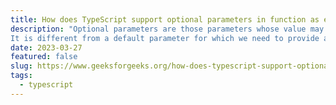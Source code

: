```yaml
---
title: How does TypeScript support optional parameters in function as every parameter is optional for a function in JavaScript?
description: "Optional parameters are those parameters whose value may or may not be provided as an argument during the function call. Their value is set to undefined when they are not provided as an argument.
It is different from a default parameter for which we need to provide a default value at the time of defining the function."
date: 2023-03-27
featured: false
slug: https://www.geeksforgeeks.org/how-does-typescript-support-optional-parameters-in-function-as-every-parameter-is-optional-for-a-function-in-javascript/
tags:
  - typescript
---
```

